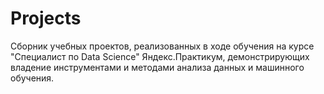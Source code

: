 # Projects
Сборник учебных проектов, реализованных в ходе обучения на курсе "Специалист по Data Science" Яндекс.Практикум, демонстрирующих владение инструментами и методами анализа данных и машинного обучения.
